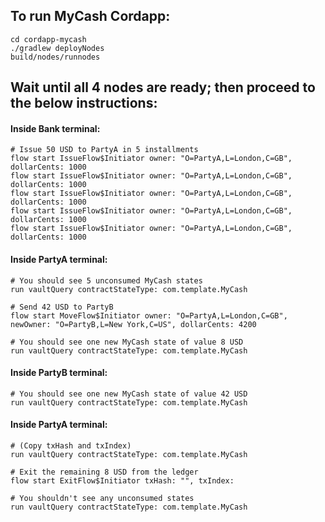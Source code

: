 ## To run MyCash Cordapp:

```
cd cordapp-mycash 
./gradlew deployNodes
build/nodes/runnodes
```

## Wait until all 4 nodes are ready; then proceed to the below instructions:

#### Inside Bank terminal:
```
# Issue 50 USD to PartyA in 5 installments
flow start IssueFlow$Initiator owner: "O=PartyA,L=London,C=GB", dollarCents: 1000
flow start IssueFlow$Initiator owner: "O=PartyA,L=London,C=GB", dollarCents: 1000
flow start IssueFlow$Initiator owner: "O=PartyA,L=London,C=GB", dollarCents: 1000
flow start IssueFlow$Initiator owner: "O=PartyA,L=London,C=GB", dollarCents: 1000
flow start IssueFlow$Initiator owner: "O=PartyA,L=London,C=GB", dollarCents: 1000
```

#### Inside PartyA terminal:
```
# You should see 5 unconsumed MyCash states
run vaultQuery contractStateType: com.template.MyCash

# Send 42 USD to PartyB
flow start MoveFlow$Initiator owner: "O=PartyA,L=London,C=GB", newOwner: "O=PartyB,L=New York,C=US", dollarCents: 4200

# You should see one new MyCash state of value 8 USD
run vaultQuery contractStateType: com.template.MyCash

```

#### Inside PartyB terminal:
```
# You should see one new MyCash state of value 42 USD
run vaultQuery contractStateType: com.template.MyCash
```

#### Inside PartyA terminal: 
```
# (Copy txHash and txIndex)
run vaultQuery contractStateType: com.template.MyCash

# Exit the remaining 8 USD from the ledger
flow start ExitFlow$Initiator txHash: "", txIndex: 

# You shouldn't see any unconsumed states
run vaultQuery contractStateType: com.template.MyCash
```

